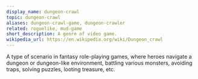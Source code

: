 ```yaml
---
display_name: dungeon-crawl
topic: dungeon-crawl
aliases: dungeon-crawl-game, dungeon-crawler
related: roguelike, mud-game
short_description: A genre of video game.
wikipedia_url: https://en.wikipedia.org/wiki/Dungeon_crawl
---
```

A type of scenario in fantasy role-playing games, where heroes navigate a dungeon or dungeon-like environment, battling various monsters, avoiding traps, solving puzzles, looting treasure, etc.